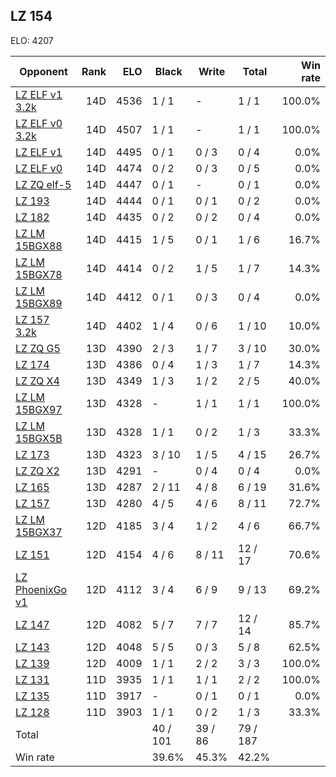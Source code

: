 ## LZ 154 ##

ELO: 4207

Opponent | Rank | ELO | Black | Write | Total | Win rate
---------|-----:|----:|-------|-------|-------|-------:
[LZ ELF v1 3.2k](LZ%20ELF%20v1%203.2k.md) | 14D | 4536 | 1 / 1 | - | 1 / 1 | 100.0%
[LZ ELF v0 3.2k](LZ%20ELF%20v0%203.2k.md) | 14D | 4507 | 1 / 1 | - | 1 / 1 | 100.0%
[LZ ELF v1](LZ%20ELF%20v1.md) | 14D | 4495 | 0 / 1 | 0 / 3 | 0 / 4 | 0.0%
[LZ ELF v0](LZ%20ELF%20v0.md) | 14D | 4474 | 0 / 2 | 0 / 3 | 0 / 5 | 0.0%
[LZ ZQ elf-5](LZ%20ZQ%20elf-5.md) | 14D | 4447 | 0 / 1 | - | 0 / 1 | 0.0%
[LZ 193](LZ%20193.md) | 14D | 4444 | 0 / 1 | 0 / 1 | 0 / 2 | 0.0%
[LZ 182](LZ%20182.md) | 14D | 4435 | 0 / 2 | 0 / 2 | 0 / 4 | 0.0%
[LZ LM 15BGX88](LZ%20LM%2015BGX88.md) | 14D | 4415 | 1 / 5 | 0 / 1 | 1 / 6 | 16.7%
[LZ LM 15BGX78](LZ%20LM%2015BGX78.md) | 14D | 4414 | 0 / 2 | 1 / 5 | 1 / 7 | 14.3%
[LZ LM 15BGX89](LZ%20LM%2015BGX89.md) | 14D | 4412 | 0 / 1 | 0 / 3 | 0 / 4 | 0.0%
[LZ 157 3.2k](LZ%20157%203.2k.md) | 14D | 4402 | 1 / 4 | 0 / 6 | 1 / 10 | 10.0%
[LZ ZQ G5](LZ%20ZQ%20G5.md) | 13D | 4390 | 2 / 3 | 1 / 7 | 3 / 10 | 30.0%
[LZ 174](LZ%20174.md) | 13D | 4386 | 0 / 4 | 1 / 3 | 1 / 7 | 14.3%
[LZ ZQ X4](LZ%20ZQ%20X4.md) | 13D | 4349 | 1 / 3 | 1 / 2 | 2 / 5 | 40.0%
[LZ LM 15BGX97](LZ%20LM%2015BGX97.md) | 13D | 4328 | - | 1 / 1 | 1 / 1 | 100.0%
[LZ LM 15BGX5B](LZ%20LM%2015BGX5B.md) | 13D | 4328 | 1 / 1 | 0 / 2 | 1 / 3 | 33.3%
[LZ 173](LZ%20173.md) | 13D | 4323 | 3 / 10 | 1 / 5 | 4 / 15 | 26.7%
[LZ ZQ X2](LZ%20ZQ%20X2.md) | 13D | 4291 | - | 0 / 4 | 0 / 4 | 0.0%
[LZ 165](LZ%20165.md) | 13D | 4287 | 2 / 11 | 4 / 8 | 6 / 19 | 31.6%
[LZ 157](LZ%20157.md) | 13D | 4280 | 4 / 5 | 4 / 6 | 8 / 11 | 72.7%
[LZ LM 15BGX37](LZ%20LM%2015BGX37.md) | 12D | 4185 | 3 / 4 | 1 / 2 | 4 / 6 | 66.7%
[LZ 151](LZ%20151.md) | 12D | 4154 | 4 / 6 | 8 / 11 | 12 / 17 | 70.6%
[LZ PhoenixGo v1](LZ%20PhoenixGo%20v1.md) | 12D | 4112 | 3 / 4 | 6 / 9 | 9 / 13 | 69.2%
[LZ 147](LZ%20147.md) | 12D | 4082 | 5 / 7 | 7 / 7 | 12 / 14 | 85.7%
[LZ 143](LZ%20143.md) | 12D | 4048 | 5 / 5 | 0 / 3 | 5 / 8 | 62.5%
[LZ 139](LZ%20139.md) | 12D | 4009 | 1 / 1 | 2 / 2 | 3 / 3 | 100.0%
[LZ 131](LZ%20131.md) | 11D | 3935 | 1 / 1 | 1 / 1 | 2 / 2 | 100.0%
[LZ 135](LZ%20135.md) | 11D | 3917 | - | 0 / 1 | 0 / 1 | 0.0%
[LZ 128](LZ%20128.md) | 11D | 3903 | 1 / 1 | 0 / 2 | 1 / 3 | 33.3%
Total | | | 40 / 101 | 39 / 86 | 79 / 187 | 
Win rate| | | 39.6% | 45.3% | 42.2% | 

